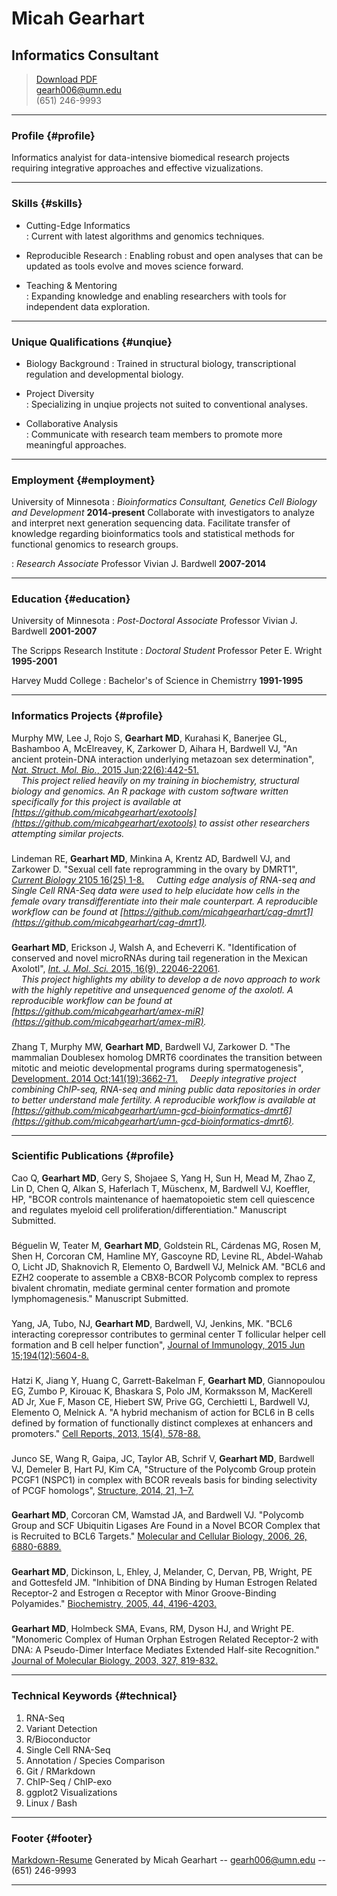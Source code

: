 # Micah Gearhart 
## Informatics Consultant

> [Download PDF](gearhart_2015.pdf)  
> [gearh006@umn.edu](gearh006@umn.edu)  
> (651) 246-9993

------

### Profile {#profile}

Informatics analyist for data-intensive biomedical research projects requiring integrative approaches and effective vizualizations.  

------

### Skills {#skills}

* Cutting-Edge Informatics  
  : Current with latest algorithms and genomics techniques.

* Reproducible Research
  : Enabling robust and open analyses that can be updated as tools evolve and moves science forward.

* Teaching & Mentoring  
  : Expanding knowledge and enabling researchers with tools for independent data exploration. 

------

### Unique Qualifications {#unqiue}

* Biology Background 
  : Trained in structural biology, transcriptional regulation and developmental biology.

* Project Diversity  
  : Specializing in unqiue projects not suited to conventional analyses. 

* Collaborative Analysis  
  : Communicate with research team members to promote more meaningful approaches. 

------

### Employment {#employment}

University of Minnesota
: *Bioinformatics Consultant, Genetics Cell Biology and Development*
  __2014-present__
Collaborate with investigators to analyze and interpret next generation sequencing data. Facilitate transfer of knowledge regarding bioinformatics tools and statistical methods for functional genomics to research groups. 

: *Research Associate* Professor  Vivian J. Bardwell
  __2007-2014__

------

### Education {#education}

University of Minnesota
: *Post-Doctoral Associate* Professor Vivian J. Bardwell
  __2001-2007__

The Scripps Research Institute
: *Doctoral Student* Professor Peter E. Wright 
  __1995-2001__

Harvey Mudd College
: Bachelor's of Science in Chemistrry
  __1991-1995__

------

### Informatics Projects {#profile} 
  Murphy MW, Lee J, Rojo S, **Gearhart MD**, Kurahasi K, Banerjee GL, Bashamboo A, McElreavey, K, Zarkower D, Aihara H, Bardwell VJ, "An ancient protein-DNA interaction underlying metazoan sex determination", [*Nat. Struct. Mol. Bio.*, 2015 Jun;22(6):442-51.](http://www.ncbi.nlm.nih.gov/pubmed/26005864)  
  &nbsp;&nbsp;&nbsp;&nbsp;*This project relied heavily on my training in biochemistry, structural biology and genomics.  An R package with custom software written specifically for this project is available at [https://github.com/micahgearhart/exotools](https://github.com/micahgearhart/exotools) to assist other researchers attempting similar projects.*

###   
  Lindeman RE, **Gearhart MD**, Minkina A, Krentz AD, Bardwell VJ, and Zarkower D. "Sexual cell fate reprogramming in the ovary by DMRT1", [*Current Biology* 2105 16(25) 1-8.](http://www.ncbi.nlm.nih.gov/pubmed/25683803)
  &nbsp;&nbsp;&nbsp;&nbsp;*Cutting edge analysis of RNA-seq and Single Cell RNA-Seq data were used to help elucidate how cells in the female ovary transdifferentiate into their male counterpart. A reproducible workflow can be found at [https://github.com/micahgearhart/cag-dmrt1](https://github.com/micahgearhart/cag-dmrt1).*

###   
  **Gearhart MD**, Erickson J, Walsh A, and Echeverri K. "Identification of conserved and novel microRNAs during tail regeneration in the Mexican Axolotl", [*Int. J. Mol. Sci.* 2015, 16(9), 22046-22061](http://www.mdpi.com/1422-0067/16/9/22046).  
  &nbsp;&nbsp;&nbsp;&nbsp;*This project highlights my ability to develop a de novo approach to work with the highly repetitive and unsequenced genome of the axolotl. A reproducible workflow can be found at [https://github.com/micahgearhart/amex-miR](https://github.com/micahgearhart/amex-miR).*

###   
  Zhang T, Murphy MW, **Gearhart MD**, Bardwell VJ, Zarkower D. "The mammalian Doublesex homolog DMRT6 coordinates the transition between mitotic and meiotic developmental programs during spermatogenesis", [Development. 2014 Oct;141(19):3662-71.](http://www.ncbi.nlm.nih.gov/pubmed/25249458)
  &nbsp;&nbsp;&nbsp;&nbsp;*Deeply integrative project combining ChIP-seq, RNA-seq and mining public data repositories in order to better understand male fertility.  A reproducible workflow is available at [https://github.com/micahgearhart/umn-gcd-bioinformatics-dmrt6](https://github.com/micahgearhart/umn-gcd-bioinformatics-dmrt6).*

------

### Scientific Publications {#profile}
Cao Q, **Gearhart MD**, Gery S, Shojaee S, Yang H, Sun H, Mead M, Zhao Z, Lin D, Chen Q,  Alkan S, Haferlach T, Müschenx, M, Bardwell VJ, Koeffler, HP, "BCOR controls maintenance of haematopoietic stem cell quiescence and regulates myeloid cell proliferation/differentiation." Manuscript Submitted.

###   
  Béguelin W, Teater M, **Gearhart MD**, Goldstein RL, Cárdenas MG, Rosen M, Shen H, Corcoran CM, Hamline MY, Gascoyne RD, Levine RL, Abdel-Wahab O, Licht JD, Shaknovich R, Elemento O, Bardwell VJ, Melnick AM. "BCL6 and EZH2 cooperate to assemble a CBX8-BCOR Polycomb complex to repress bivalent chromatin, mediate germinal center formation and promote lymphomagenesis." Manuscript Submitted.
 
###   
  Yang, JA, Tubo, NJ, **Gearhart MD**, Bardwell, VJ, Jenkins, MK. "BCL6 interacting corepressor contributes to germinal center T follicular helper cell formation and B cell helper function", [Journal of Immunology, 2015 Jun 15;194(12):5604-8.](http://www.ncbi.nlm.nih.gov/pubmed/?term=25964495)

###   
  Hatzi K, Jiang Y, Huang C, Garrett-Bakelman F, **Gearhart MD**, Giannopoulou EG, Zumbo P, Kirouac K, Bhaskara S, Polo JM, Kormaksson M, MacKerell AD Jr, Xue F, Mason CE, Hiebert SW, Prive GG, Cerchietti L, Bardwell VJ, Elemento O, Melnick A. "A hybrid mechanism of action for BCL6 in B cells defined by formation of functionally distinct complexes at enhancers and promoters." [Cell Reports, 2013, 15(4), 578-88.](http://www.ncbi.nlm.nih.gov/pubmed/23911289)

###   
  Junco SE, Wang R, Gaipa, JC, Taylor AB, Schrif V, **Gearhart MD**, Bardwell VJ, Demeler B, Hart PJ, Kim CA, "Structure of the Polycomb Group protein PCGF1 (NSPC1) in complex with BCOR reveals basis for binding selectivity of PCGF homologs", [Structure, 2014, 21, 1–7.](http://www.ncbi.nlm.nih.gov/pubmed/23523425)

###   
  **Gearhart MD**, Corcoran CM, Wamstad JA, and Bardwell VJ. "Polycomb Group and SCF Ubiquitin Ligases Are Found in a Novel BCOR Complex that is Recruited to BCL6 Targets." [Molecular and Cellular Biology, 2006, 26, 6880-6889.](http://www.ncbi.nlm.nih.gov/pubmed/16943429)

###   
   **Gearhart MD**, Dickinson, L, Ehley, J, Melander, C, Dervan, PB, Wright, PE and Gottesfeld JM. "Inhibition of DNA Binding by Human Estrogen Related Receptor-2 and Estrogen α Receptor with Minor Groove-Binding Polyamides." [Biochemistry, 2005, 44, 4196-4203.](http://www.ncbi.nlm.nih.gov/pubmed/15766247)

###   
   **Gearhart MD**, Holmbeck SMA, Evans, RM, Dyson HJ, and Wright PE. "Monomeric Complex of Human Orphan Estrogen Related Receptor-2 with DNA: A Pseudo-Dimer Interface Mediates Extended Half-site Recognition."  [Journal of Molecular Biology, 2003, 327, 819-832.](http://www.ncbi.nlm.nih.gov/pubmed/12654265)

------

### Technical Keywords {#technical}

1. RNA-Seq
1. Variant Detection
1. R/Bioconductor 
1. Single Cell RNA-Seq 
1. Annotation / Species Comparison 
1. Git / RMarkdown 
1. ChIP-Seq / ChIP-exo 
1. ggplot2 Visualizations 
1. Linux / Bash 

-------


### Footer {#footer}

[Markdown-Resume](http://there4development.com/markdown-resume/) Generated by Micah Gearhart -- [gearh006@umn.edu](gearh006@umn.edu) -- (651) 246-9993 

------
